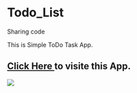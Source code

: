 # Todo_List
Sharing code

This is Simple ToDo Task App.
<h2> 
   <a href = "https://rks107.github.io/Todo_List/" > Click Here </a>
   to visite this App.
</h2>
<a href = "https://rks107.github.io/Todo_List/" >
<img src="https://s3.amazonaws.com/media.skillcrush.com/skillcrush/wp-content/uploads/2018/06/Screen-Shot-2018-06-13-at-10.31.06-PM.png">
</a>
